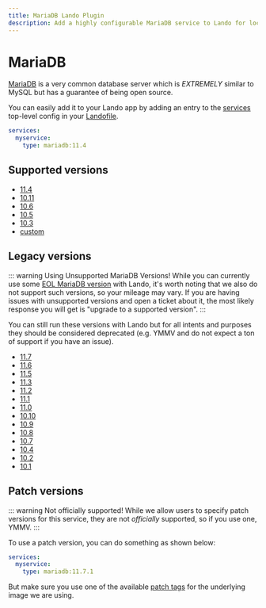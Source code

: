 ```yaml
---
title: MariaDB Lando Plugin
description: Add a highly configurable MariaDB service to Lando for local development with all the power of Docker and Docker Compose.
---
```


# MariaDB

[MariaDB](https://mariadb.org/) is a very common database server which is *EXTREMELY* similar to MySQL but has a guarantee of being open source.

You can easily add it to your Lando app by adding an entry to the [services](https://docs.lando.dev/services/lando-3.html) top-level config in your [Landofile](https://docs.lando.dev/landofile).

```yaml
services:
  myservice:
    type: mariadb:11.4
```

## Supported versions

*   [11.4](https://hub.docker.com/r/bitnamilegacy/mariadb/tags?name=11.4.)
*   [10.11](https://hub.docker.com/r/bitnamilegacy/mariadb/tags?name=10.11.)
*   [10.6](https://hub.docker.com/r/bitnamilegacy/mariadb/tags?name=10.6.)
*   [10.5](https://hub.docker.com/r/bitnamilegacy/mariadb/tags?name=10.5.)
*   [10.3](https://hub.docker.com/r/bitnamilegacy/mariadb/tags?name=10.3.)
*   [custom](https://docs.lando.dev/services/lando-3.html#overrides)

## Legacy versions

::: warning Using Unsupported MariaDB Versions!
While you can currently use some [EOL MariaDB version](https://endoflife.date/mariadb) with Lando, it's worth noting that we also do not support such versions, so your mileage may vary. If you are having issues with unsupported versions and open a ticket about it, the most likely response you will get is "upgrade to a supported version".
:::

You can still run these versions with Lando but for all intents and purposes they should be considered deprecated (e.g. YMMV and do not expect a ton of support if you have an issue).

*   [11.7](https://hub.docker.com/r/bitnamilegacy/mariadb/tags?name=11.7.)
*   [11.6](https://hub.docker.com/r/bitnamilegacy/mariadb/tags?name=11.6.)
*   [11.5](https://hub.docker.com/r/bitnamilegacy/mariadb/tags?name=11.5.)
*   [11.3](https://hub.docker.com/r/bitnamilegacy/mariadb/tags?name=11.3.)
*   [11.2](https://hub.docker.com/r/bitnamilegacy/mariadb/tags?name=11.2.)
*   [11.1](https://hub.docker.com/r/bitnamilegacy/mariadb/tags?name=11.1.)
*   [11.0](https://hub.docker.com/r/bitnamilegacy/mariadb/tags?name=11.0.)
*   [10.10](https://hub.docker.com/r/bitnamilegacy/mariadb/tags?name=10.10.)
*   [10.9](https://hub.docker.com/r/bitnamilegacy/mariadb/tags?name=10.9.)
*   [10.8](https://hub.docker.com/r/bitnamilegacy/mariadb/tags?name=10.8.)
*   [10.7](https://hub.docker.com/r/bitnamilegacy/mariadb/tags?name=10.7.)
*   [10.4](https://hub.docker.com/r/bitnamilegacy/mariadb/tags?name=10.4.)
*   [10.2](https://hub.docker.com/r/bitnamilegacy/mariadb/tags?name=10.2.)
*   [10.1](https://hub.docker.com/r/bitnamilegacy/mariadb/tags?name=10.1.)

## Patch versions

::: warning Not officially supported!
While we allow users to specify patch versions for this service, they are not *officially* supported, so if you use one, YMMV.
:::

To use a patch version, you can do something as shown below:

```yaml
services:
  myservice:
    type: mariadb:11.7.1
```

But make sure you use one of the available [patch tags](https://hub.docker.com/r/bitnamilegacy/mariadb/tags) for the underlying image we are using.

